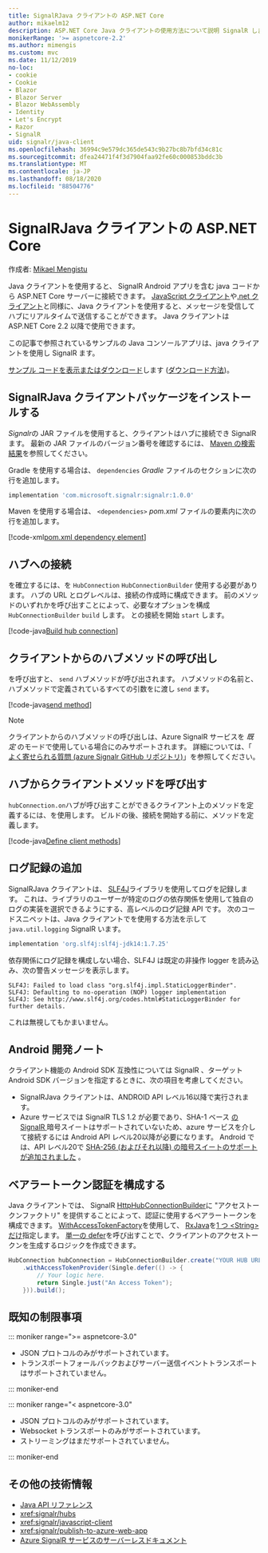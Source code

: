 ```yaml
---
title: SignalRJava クライアントの ASP.NET Core
author: mikaelm12
description: ASP.NET Core Java クライアントの使用方法について説明 SignalR します。
monikerRange: '>= aspnetcore-2.2'
ms.author: mimengis
ms.custom: mvc
ms.date: 11/12/2019
no-loc:
- cookie
- Cookie
- Blazor
- Blazor Server
- Blazor WebAssembly
- Identity
- Let's Encrypt
- Razor
- SignalR
uid: signalr/java-client
ms.openlocfilehash: 36994c9e579dc365de543c9b27bc8b7bfd34c81c
ms.sourcegitcommit: dfea24471f4f3d7904faa92fe60c000853bddc3b
ms.translationtype: MT
ms.contentlocale: ja-JP
ms.lasthandoff: 08/18/2020
ms.locfileid: "88504776"
---
```

# <a name="aspnet-core-no-locsignalr-java-client"></a>SignalRJava クライアントの ASP.NET Core

作成者: [Mikael Mengistu](https://twitter.com/MikaelM_12)

Java クライアントを使用すると、 SignalR Android アプリを含む java コードから ASP.NET Core サーバーに接続できます。 [JavaScript クライアント](xref:signalr/javascript-client)や[.net クライアント](xref:signalr/dotnet-client)と同様に、Java クライアントを使用すると、メッセージを受信してハブにリアルタイムで送信することができます。 Java クライアントは ASP.NET Core 2.2 以降で使用できます。

この記事で参照されているサンプルの Java コンソールアプリは、java クライアントを使用し SignalR ます。

[サンプル コードを表示またはダウンロード](https://github.com/dotnet/AspNetCore.Docs/tree/master/aspnetcore/signalr/java-client/sample)します ([ダウンロード方法](xref:index#how-to-download-a-sample))。

## <a name="install-the-no-locsignalr-java-client-package"></a>SignalRJava クライアントパッケージをインストールする

*Signalr*の JAR ファイルを使用すると、クライアントはハブに接続でき SignalR ます。 最新の JAR ファイルのバージョン番号を確認するには、 [Maven の検索結果](https://search.maven.org/search?q=g:com.microsoft.signalr%20AND%20a:signalr)を参照してください。

Gradle を使用する場合は、 `dependencies` *Gradle* ファイルのセクションに次の行を追加します。

```gradle
implementation 'com.microsoft.signalr:signalr:1.0.0'
```

Maven を使用する場合は、 `<dependencies>` *pom.xml* ファイルの要素内に次の行を追加します。

[!code-xml[pom.xml dependency element](java-client/sample/pom.xml?name=snippet_dependencyElement)]

## <a name="connect-to-a-hub"></a>ハブへの接続

を確立するには、を `HubConnection` `HubConnectionBuilder` 使用する必要があります。 ハブの URL とログレベルは、接続の作成時に構成できます。 前のメソッドのいずれかを呼び出すことによって、必要なオプションを構成 `HubConnectionBuilder` `build` します。 との接続を開始 `start` します。

[!code-java[Build hub connection](java-client/sample/src/main/java/Chat.java?range=16-17)]

## <a name="call-hub-methods-from-client"></a>クライアントからのハブメソッドの呼び出し

を呼び出すと、 `send` ハブメソッドが呼び出されます。 ハブメソッドの名前と、ハブメソッドで定義されているすべての引数をに渡し `send` ます。

[!code-java[send method](java-client/sample/src/main/java/Chat.java?range=28)]

> [!NOTE]
> クライアントからのハブメソッドの呼び出しは、Azure SignalR サービスを *既定* のモードで使用している場合にのみサポートされます。 詳細については、「 [よく寄せられる質問 (azure Signalr GitHub リポジトリ)](https://github.com/Azure/azure-signalr/blob/dev/docs/faq.md#what-is-the-meaning-of-service-mode-defaultserverlessclassic-how-can-i-choose)」を参照してください。

## <a name="call-client-methods-from-hub"></a>ハブからクライアントメソッドを呼び出す

`hubConnection.on`ハブが呼び出すことができるクライアント上のメソッドを定義するには、を使用します。 ビルドの後、接続を開始する前に、メソッドを定義します。

[!code-java[Define client methods](java-client/sample/src/main/java/Chat.java?range=19-21)]

## <a name="add-logging"></a>ログ記録の追加

SignalRJava クライアントは、 [SLF4J](https://www.slf4j.org/)ライブラリを使用してログを記録します。 これは、ライブラリのユーザーが特定のログの依存関係を使用して独自のログの実装を選択できるようにする、高レベルのログ記録 API です。 次のコードスニペットは、Java クライアントでを使用する方法を示して `java.util.logging` SignalR います。

```gradle
implementation 'org.slf4j:slf4j-jdk14:1.7.25'
```

依存関係にログ記録を構成しない場合、SLF4J は既定の非操作 logger を読み込み、次の警告メッセージを表示します。

```
SLF4J: Failed to load class "org.slf4j.impl.StaticLoggerBinder".
SLF4J: Defaulting to no-operation (NOP) logger implementation
SLF4J: See http://www.slf4j.org/codes.html#StaticLoggerBinder for further details.
```

これは無視してもかまいません。

## <a name="android-development-notes"></a>Android 開発ノート

クライアント機能の Android SDK 互換性については SignalR 、ターゲット Android SDK バージョンを指定するときに、次の項目を考慮してください。

* SignalRJava クライアントは、ANDROID API レベル16以降で実行されます。
* Azure サービスでは SignalR TLS 1.2 が必要であり、SHA-1 ベース [の SignalR ](/azure/azure-signalr/signalr-overview) 暗号スイートはサポートされていないため、azure サービスを介して接続するには Android API レベル20以降が必要になります。 Android では、API レベル20で [SHA-256 (およびそれ以降) の暗号スイートのサポートが追加されました](https://developer.android.com/reference/javax/net/ssl/SSLSocket) 。

## <a name="configure-bearer-token-authentication"></a>ベアラートークン認証を構成する

Java クライアントでは、 SignalR [HttpHubConnectionBuilder](/java/api/com.microsoft.signalr._http_hub_connection_builder?view=aspnet-signalr-java)に "アクセストークンファクトリ" を提供することによって、認証に使用するベアラートークンを構成できます。 [WithAccessTokenFactory](/java/api/com.microsoft.signalr._http_hub_connection_builder.withaccesstokenprovider?view=aspnet-signalr-java#com_microsoft_signalr__http_hub_connection_builder_withAccessTokenProvider_Single_String__)を使用して、 [RxJava](https://github.com/ReactiveX/RxJava)を[1 つ \<String> だけ](https://reactivex.io/documentation/single.html)指定します。 [単一の defer](https://reactivex.io/RxJava/javadoc/io/reactivex/Single.html#defer-java.util.concurrent.Callable-)を呼び出すことで、クライアントのアクセストークンを生成するロジックを作成できます。

```java
HubConnection hubConnection = HubConnectionBuilder.create("YOUR HUB URL HERE")
    .withAccessTokenProvider(Single.defer(() -> {
        // Your logic here.
        return Single.just("An Access Token");
    })).build();
```

## <a name="known-limitations"></a>既知の制限事項

::: moniker range=">= aspnetcore-3.0"

* JSON プロトコルのみがサポートされています。
* トランスポートフォールバックおよびサーバー送信イベントトランスポートはサポートされていません。

::: moniker-end

::: moniker range="< aspnetcore-3.0"

* JSON プロトコルのみがサポートされています。
* Websocket トランスポートのみがサポートされています。
* ストリーミングはまだサポートされていません。

::: moniker-end

## <a name="additional-resources"></a>その他の技術情報

* [Java API リファレンス](/java/api/com.microsoft.signalr?view=aspnet-signalr-java)
* <xref:signalr/hubs>
* <xref:signalr/javascript-client>
* <xref:signalr/publish-to-azure-web-app>
* [Azure SignalR サービスのサーバーレスドキュメント](/azure/azure-signalr/signalr-concept-serverless-development-config)
